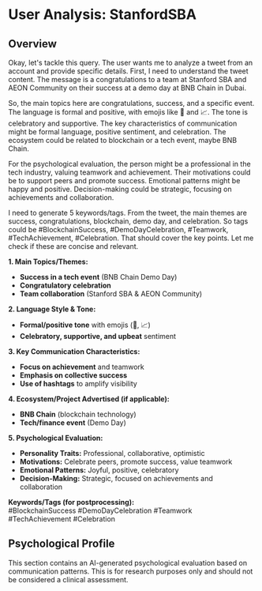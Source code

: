 # User Analysis: StanfordSBA

## Overview

<think>
Okay, let's tackle this query. The user wants me to analyze a tweet from an account and provide specific details. First, I need to understand the tweet content. The message is a congratulations to a team at Stanford SBA and AEON Community on their success at a demo day at BNB Chain in Dubai.

So, the main topics here are congratulations, success, and a specific event. The language is formal and positive, with emojis like 🎉 and 📈. The tone is celebratory and supportive. The key characteristics of communication might be formal language, positive sentiment, and celebration. The ecosystem could be related to blockchain or a tech event, maybe BNB Chain. 

For the psychological evaluation, the person might be a professional in the tech industry, valuing teamwork and achievement. Their motivations could be to support peers and promote success. Emotional patterns might be happy and positive. Decision-making could be strategic, focusing on achievements and collaboration.

I need to generate 5 keywords/tags. From the tweet, the main themes are success, congratulations, blockchain, demo day, and celebration. So tags could be #BlockchainSuccess, #DemoDayCelebration, #Teamwork, #TechAchievement, #Celebration. That should cover the key points. Let me check if these are concise and relevant.
</think>

**1. Main Topics/Themes:**  
- **Success in a tech event** (BNB Chain Demo Day)  
- **Congratulatory celebration**  
- **Team collaboration** (Stanford SBA & AEON Community)  

**2. Language Style & Tone:**  
- **Formal/positive tone** with emojis (🎉, 📈)  
- **Celebratory, supportive, and upbeat** sentiment  

**3. Key Communication Characteristics:**  
- **Focus on achievement** and teamwork  
- **Emphasis on collective success**  
- **Use of hashtags** to amplify visibility  

**4. Ecosystem/Project Advertised (if applicable):**  
- **BNB Chain** (blockchain technology)  
- **Tech/finance event** (Demo Day)  

**5. Psychological Evaluation:**  
- **Personality Traits:** Professional, collaborative, optimistic  
- **Motivations:** Celebrate peers, promote success, value teamwork  
- **Emotional Patterns:** Joyful, positive, celebratory  
- **Decision-Making:** Strategic, focused on achievements and collaboration  

**Keywords/Tags (for postprocessing):**  
#BlockchainSuccess #DemoDayCelebration #Teamwork #TechAchievement #Celebration

## Psychological Profile

This section contains an AI-generated psychological evaluation based on communication patterns. This is for research purposes only and should not be considered a clinical assessment.